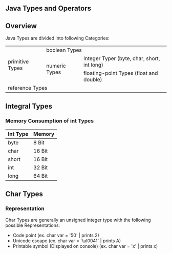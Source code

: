 ## Java Types and Operators

## Overview

Java Types are divided into following Categories:


<table>
<tbody>
<tr>
<td rowspan=3>primitive Types</td>
<td colspan=2>boolean Types</td>
</tr>
<tr>
<td rowspan=2>numeric Types</td>
<td>Integer Typer (byte, char, short, int long)</td>
</tr>
<tr>
<td>floating-point Types (float and double)        
</tr>
<tr>
<td colspan=3>reference Types</td>
</tr>
</tbody>
</table>

## Integral Types

### Memory Consumption of int Types

| Int Type | Memory|
| --- | --- |
| byte | 8 Bit |
| char | 16 Bit |
| short | 16 Bit |
| int | 32 Bit |
| long | 64 Bit |

## Char Types

### Representation

Char Types are generally an unsigned integer type with the following possible Representations:
- Code point (ex. char var = '50' | prints 2)
- Unicode escape (ex. char var = '\ul0041' | prints A)
- Printable symbol (Displayed on console) (ex. char var = 'x' | prints x)
